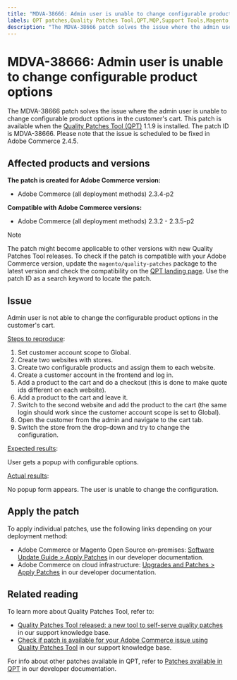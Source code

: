 ```yaml
---
title: "MDVA-38666: Admin user is unable to change configurable product options"
labels: QPT patches,Quality Patches Tool,QPT,MQP,Support Tools,Magento,Adobe Commerce,cloud infrastructure,on-premises,checkout,shopping cart,2.3.2,2.3.2-p2,2.3.3,2.3.3-p1,2.3.4,2.3.4-p2,2.3.5,2.3.5-p1,2.3.5-p2,QPT 1.1.9
description: "The MDVA-38666 patch solves the issue where the admin user is unable to change configurable product options in the customer's cart. This patch is available when the [Quality Patches Tool (QPT)](https://support.magento.com/hc/en-us/articles/360047139492) 1.1.9 is installed. The patch ID is MDVA-38666. Please note that the issue is scheduled to be fixed in Adobe Commerce 2.4.5."
---
```


# MDVA-38666: Admin user is unable to change configurable product options

The MDVA-38666 patch solves the issue where the admin user is unable to change configurable product options in the customer's cart. This patch is available when the [Quality Patches Tool (QPT)](https://support.magento.com/hc/en-us/articles/360047139492) 1.1.9 is installed. The patch ID is MDVA-38666. Please note that the issue is scheduled to be fixed in Adobe Commerce 2.4.5.

## Affected products and versions

**The patch is created for Adobe Commerce version:**

* Adobe Commerce (all deployment methods) 2.3.4-p2

**Compatible with Adobe Commerce versions:**

* Adobe Commerce (all deployment methods) 2.3.2 - 2.3.5-p2

>[!NOTE]
>
>The patch might become applicable to other versions with new Quality Patches Tool releases. To check if the patch is compatible with your Adobe Commerce version, update the `magento/quality-patches` package to the latest version and check the compatibility on the [QPT landing page](https://devdocs.magento.com/quality-patches/tool.html#patch-grid). Use the patch ID as a search keyword to locate the patch.

## Issue

Admin user is not able to change the configurable product options in the customer's cart.

<u>Steps to reproduce</u>:

1. Set customer account scope to Global.
1. Create two websites with stores.
1. Create two configurable products and assign them to each website.
1. Create a customer account in the frontend and log in.
1. Add a product to the cart and do a checkout (this is done to make quote ids different on each website).
1. Add a product to the cart and leave it.
1. Switch to the second website and add the product to the cart (the same login should work since the customer account scope is set to Global).
1. Open the customer from the admin and navigate to the cart tab.
1. Switch the store from the drop-down and try to change the configuration.

<u>Expected results</u>:

User gets a popup with configurable options.

<u>Actual results</u>:

No popup form appears. The user is unable to change the configuration.

## Apply the patch

To apply individual patches, use the following links depending on your deployment method:

* Adobe Commerce or Magento Open Source on-premises: [Software Update Guide > Apply Patches](https://devdocs.magento.com/guides/v2.4/comp-mgr/patching/mqp.html) in our developer documentation.
* Adobe Commerce on cloud infrastructure: [Upgrades and Patches > Apply Patches](https://devdocs.magento.com/cloud/project/project-patch.html) in our developer documentation.

## Related reading

To learn more about Quality Patches Tool, refer to:

* [Quality Patches Tool released: a new tool to self-serve quality patches](https://support.magento.com/hc/en-us/articles/360047139492) in our support knowledge base.
* [Check if patch is available for your Adobe Commerce issue using Quality Patches Tool](https://support.magento.com/hc/en-us/articles/360047125252) in our support knowledge base.

For info about other patches available in QPT, refer to [Patches available in QPT](https://devdocs.magento.com/quality-patches/tool.html#patch-grid) in our developer documentation. 
